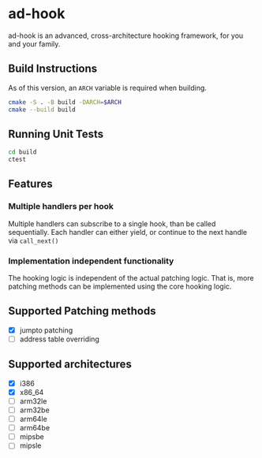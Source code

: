 # ad-hook

ad-hook is an advanced, cross-architecture hooking framework, for you and your family.

## Build Instructions

As of this version, an `ARCH` variable is required when building.

```sh
cmake -S . -B build -DARCH=$ARCH
cmake --build build
```

## Running Unit Tests

```sh
cd build
ctest
```

## Features

### Multiple handlers per hook

Multiple handlers can subscribe to a single hook, than be called sequentially.
Each handler can either yield, or continue to the next handle via `call_next()`

### Implementation independent functionality

The hooking logic is independent of the actual patching logic.
That is, more patching methods can be implemented using the core hooking logic.

## Supported Patching methods

- [x] jumpto patching
- [ ] address table overriding

## Supported architectures

- [x] i386
- [x] x86_64
- [ ] arm32le
- [ ] arm32be
- [ ] arm64le
- [ ] arm64be
- [ ] mipsbe
- [ ] mipsle
